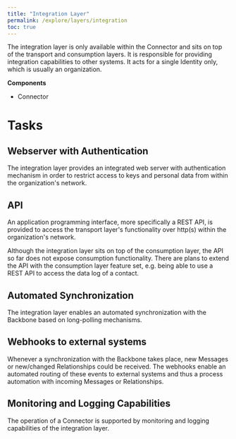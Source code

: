 ```yaml
---
title: "Integration Layer"
permalink: /explore/layers/integration
toc: true
---
```


The integration layer is only available within the Connector and sits on top of the transport and consumption layers. It is responsible for providing integration capabilities to other systems. It acts for a single Identity only, which is usually an organization.

**Components**

- Connector

# Tasks

## Webserver with Authentication

The integration layer provides an integrated web server with authentication mechanism in order to restrict access to keys and personal data from within the organization's network.

## API

An application programming interface, more specifically a REST API, is provided to access the transport layer's functionality over http(s) within the organization's network.

Although the integration layer sits on top of the consumption layer, the API so far does not expose consumption functionality. There are plans to extend the API with the consumption layer feature set, e.g. being able to use a REST API to access the data log of a contact.

## Automated Synchronization

The integration layer enables an automated synchronization with the Backbone based on long-polling mechanisms.

## Webhooks to external systems

Whenever a synchronization with the Backbone takes place, new Messages or new/changed Relationships could be received. The webhooks enable an automated routing of these events to external systems and thus a process automation with incoming Messages or Relationships.

## Monitoring and Logging Capabilities

The operation of a Connector is supported by monitoring and logging capabilities of the integration layer.
